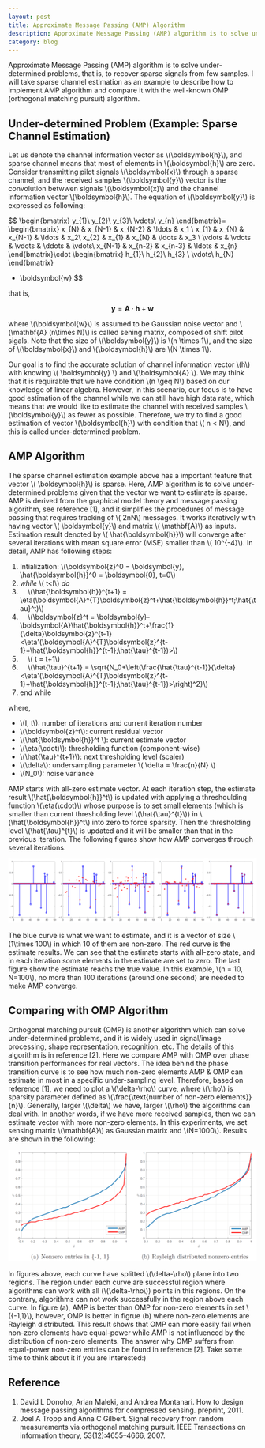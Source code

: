 ```yaml
---
layout: post
title: Approximate Message Passing (AMP) Algorithm
description: Approximate Message Passing (AMP) algorithm is to solve under-determined problem, that is, to recover sparse signals from few samples. I will take sparse channel estimation as an example to describe how to implement AMP algorithm and compare it with the well-known OMP (orthogonal matching pursuit) algorithm.
category: blog
---
```

<script src="https://cdn.mathjax.org/mathjax/latest/MathJax.js?config=TeX-AMS-MML_HTMLorMML" type="text/javascript"></script>

Approximate Message Passing (AMP) algorithm is to solve under-determined problems, that is, to recover sparse signals from few samples. I will take sparse channel estimation as an example to describe how to implement AMP algorithm and compare it with the well-known OMP (orthogonal matching pursuit) algorithm.

## Under-determined Problem (Example: Sparse Channel Estimation)
Let us denote the channel information vector as \\(\boldsymbol{h}\\), and sparse channel means that most of elements in \\(\boldsymbol{h}\\) are zero. Consider transmitting pilot signals \\(\boldsymbol{x}\\) through a sparse channel, and the received samples \\(\boldsymbol{y}\\) vector is the convolution betwwen signals \\(\boldsymbol{x}\\) and the channel information vector \\(\boldsymbol{h}\\). The equation of \\(\boldsymbol{y}\\) is expressed as following:

$$
\begin{bmatrix}
y_{1}\\
y_{2}\\
y_{3}\\
\vdots\\
y_{n}
\end{bmatrix}=
\begin{bmatrix}
x_{N} & x_{N-1} & x_{N-2} & \ldots & x_1 \\
x_{1} & x_{N} & x_{N-1} & \ldots & x_2\\
x_{2} & x_{1} & x_{N} & \ldots & x_3 \\
\vdots & \vdots & \vdots & \ddots & \vdots\\
x_{N-1} & x_{n-2} & x_{n-3} & \ldots & x_{n}
\end{bmatrix}\cdot
\begin{bmatrix}
h_{1}\\
h_{2}\\
h_{3} \\
\vdots\\
h_{N}
\end{bmatrix}
+ \boldsymbol{w}
$$

that is,

$$\boldsymbol{y}=\mathbf{A}\cdot\boldsymbol{h} +\boldsymbol{w}$$

where \\(\boldsymbol{w}\\) is assumed to be Gaussian noise vector and \\(\mathbf{A} (n\times N)\\) is called sening matrix, composed of shift pilot sigals. Note that the size of \\(\boldsymbol{y}\\) is \\(n \times 1\\), and the size of \\(\boldsymbol{x}\\) and \\(\boldsymbol{h}\\) are \\(N \times 1\\).

Our goal is to find the accurate solution of channel information vector \\(h\\) with knowing \\( \boldsymbol{y} \\) and \\(\boldsymbol{A} \\). We may think that it is requirable that we have condition \\(n \geq N\\) based on our knowledge of linear algebra. However, in this scenario, our focus is to have good estimation of the channel while we can still have high data rate, which means that we would like to estimate the channel with received samples \\(\boldsymbol{y}\\) as fewer as possible. Therefore, we try to find a good estimation of vector \\(\boldsymbol{h}\\) with condition that \\( n < N\\), and this is called under-determined problem.

## AMP Algorithm
The sparse channel estimation example above has a important feature that vector \\( \boldsymbol{h}\\) is sparse. Here, AMP algorithm is to solve under-determined problems given that the vector we want to estimate is sparse. AMP is derived from the graphical model theory and message passing algorithm, see reference [1], and it simplifies the procedures of message passing that requires tracking of \\( 2nN\\) messages. It works iteratively with having vector \\( \boldsymbol{y}\\) and matrix \\( \mathbf{A}\\) as inputs. Estimation result denoted by \\( \hat{\boldsymbol{h}}\\) will converge after several iterations with mean square error (MSE) smaller than \\( 10^{-4}\\). In detail, AMP has following steps:

1. Intialization: \\(\boldsymbol{z}^0 = \boldsymbol{y}, \hat{\boldsymbol{h}}^0 = \boldsymbol{0}, t=0\\)
2. _while_ \\( t<I\\) _do_
3. &nbsp; &nbsp; \\(\hat{\boldsymbol{h}}^{t+1} = \eta(\boldsymbol{A}^{T}\boldsymbol{z}^t+\hat{\boldsymbol{h}}^t;\hat{\tau}^t)\\)
4. &nbsp; &nbsp; \\(\boldsymbol{z}^t = \boldsymbol{y}-\boldsymbol{A}\hat{\boldsymbol{h}}^t+\frac{1}{\delta}\boldsymbol{z}^{t-1}<\eta'(\boldsymbol{A}^{T}\boldsymbol{z}^{t-1}+\hat{\boldsymbol{h}}^{t-1};\hat{\tau}^{t-1})>\\)
5. &nbsp; &nbsp; \\( t = t+1\\)
6. &nbsp; &nbsp; \\(\hat{\tau}^{t+1} = \sqrt{N_0+\left(\frac{\hat{\tau}^{t-1}}{\delta}<\eta'(\boldsymbol{A}^{T}\boldsymbol{z}^{t-1}+\hat{\boldsymbol{h}}^{t-1};\hat{\tau}^{t-1})>\right)^2}\\)
7. end while

where,
 * \\(I, t\\): number of iterations and current iteration number
 * \\(\boldsymbol{z}^t\\): current residual vector
 * \\(\hat{\boldsymbol{h}}^t \\): current estimate vector
 * \\(\eta(\cdot)\\): thresholding function (component-wise)
 * \\(\hat{\tau}^{t+1}\\): next thresholding level (scaler)
 * \\(\delta\\): undersampling parameter \\( \delta = \frac{n}{N} \\)
 * \\(N_0\\): noise variance
 
AMP starts with all-zero estimate vector. At each iteration step, the estimate result \\(\hat{\boldsymbol{h}}^t\\) is updated with applying a threshoulding function \\(\eta(\cdot)\\) whose purpose is to set small elements (which is smaller than current thresholding level \\(\hat{\tau}^{t}\\)) in \\(\hat{\boldsymbol{h}}^t\\) into zero to force sparsity. Then the thresholding level \\(\hat{\tau}^{t}\\) is updated and it will be smaller than that in the previous iteration. The following figures show how AMP converges through several iterations.

![Git Bash](/images/githubpages/AMP/AMP_iter.png)

The blue curve is what we want to estimate, and it is a vector of size \\(1\times 100\\) in which 10 of them are non-zero. The red curve is the estimate results. We can see that the estimate starts with all-zero state, and in each iteration some elements in the estimate are set to zero. The last figure show the estimate reachs the true value. In this example, \\(n = 10, N=100\\), no more than 100 iterations (around one second) are needed to make AMP converge.

## Comparing with OMP Algorithm
Orthogonal matching pursuit (OMP) is another algorithm which can solve under-determined problems, and it is widely used in signal/image processing, shape representation, recognition, etc. The details of this algorithm is in reference [2]. Here we compare AMP with OMP over phase transition performances for real vectors. The idea behind the phase transition curve is to see how much non-zero elements AMP & OMP can estimate in most in a specific under-sampling level. Therefore, based on reference [1], we need to plot a \\(\delta-\rho\\) curve, where \\(\rho\\) is sparsity parameter defined as \\(\frac{\text{number of non-zero elements}}{n}\\). Generally, larger \\(\delta\\) we have, larger \\(\rho\\) the algorithms can deal with. In another words, if we have more received samples, then we can estimate vector with more non-zero elements. In this experiments, we set sensing matrix \\(\mathbf{A}\\) as Gaussian matrix and \\(N=1000\\). Results are shown in the following:

![Git Bash](/images/githubpages/AMP/PH.png)

In figures above, each curve have splitted \\(\delta-\rho\\) plane into two regions. The region under each curve are successful region where algorithms can work with all (\\(\delta-\rho\\)) points in this regions. On the contrary, algorithms can not work successfully in the region above each curve. In figure (a), AMP is better than OMP for non-zero elements in set \\({-1,1}\\), however, OMP is better in figrue (b) where non-zero elements are Rayleigh distributed. This result shows that OMP can more easily fail when non-zero elements have equal-power while AMP is not influenced by the distribution of non-zero elements. The answer why OMP suffers from equal-power non-zero entries can be found in reference [2]. Take some time to think about it if you are interested:)


## Reference
1. David L Donoho, Arian Maleki, and Andrea Montanari. How to design message passing algorithms for compressed sensing. preprint, 2011.
2. Joel A Tropp and Anna C Gilbert. Signal recovery from random measurements via orthogonal matching pursuit. IEEE Transactions on information theory, 53(12):4655–4666, 2007.

